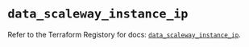 # `data_scaleway_instance_ip`

Refer to the Terraform Registory for docs: [`data_scaleway_instance_ip`](https://registry.terraform.io/providers/scaleway/scaleway/2.17.0/docs/data-sources/instance_ip).
